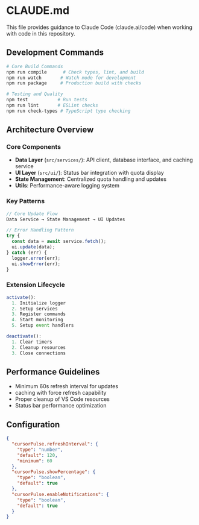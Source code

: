 # CLAUDE.md

This file provides guidance to Claude Code (claude.ai/code) when working with code in this
repository.

## Development Commands

```bash
# Core Build Commands
npm run compile      # Check types, lint, and build
npm run watch       # Watch mode for development
npm run package     # Production build with checks

# Testing and Quality
npm test           # Run tests
npm run lint       # ESLint checks
npm run check-types # TypeScript type checking
```

## Architecture Overview

### Core Components

- **Data Layer** (`src/services/`): API client, database interface, and caching service
- **UI Layer** (`src/ui/`): Status bar integration with quota display
- **State Management**: Centralized quota handling and updates
- **Utils**: Performance-aware logging system

### Key Patterns

```typescript
// Core Update Flow
Data Service → State Management → UI Updates

// Error Handling Pattern
try {
  const data = await service.fetch();
  ui.update(data);
} catch (err) {
  logger.error(err);
  ui.showError(err);
}
```

### Extension Lifecycle

```typescript
activate():
  1. Initialize logger
  2. Setup services
  3. Register commands
  4. Start monitoring
  5. Setup event handlers

deactivate():
  1. Clear timers
  2. Cleanup resources
  3. Close connections
```

## Performance Guidelines

- Minimum 60s refresh interval for updates
- caching with force refresh capability
- Proper cleanup of VS Code resources
- Status bar performance optimization

## Configuration

```json
{
  "cursorPulse.refreshInterval": {
    "type": "number",
    "default": 120,
    "minimum": 60
  },
  "cursorPulse.showPercentage": {
    "type": "boolean",
    "default": true
  },
  "cursorPulse.enableNotifications": {
    "type": "boolean",
    "default": true
  }
}
```
